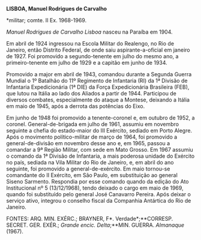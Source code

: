 **LISBOA, Manuel Rodrigues de Carvalho**

\*militar; comte. II Ex. 1968-1969.

*Manuel Rodrigues de Carvalho Lisboa* nasceu na Paraíba em 1904.

Em abril de 1924 ingressou na Escola Militar do Realengo, no Rio de
Janeiro, então Distrito Federal, de onde saiu aspirante-a-oficial em
janeiro de 1927. Foi promovido a segundo-tenente em julho do mesmo ano,
a primeiro-tenente em julho de 1929 e a capitão em junho de 1934.

Promovido a major em abril de 1943, comandou durante a Segunda Guerra
Mundial o 1º Batalhão do 11º Regimento de Infantaria (RI) da 1ª Divisão
de Infantaria Expedicionária (1ª DIE) da Força Expedicionária Brasileira
(FEB), que lutou na Itália ao lado dos Aliados a partir de 1944.
Participou de diversos combates, especialmente do ataque a Montese,
deixando a Itália em maio de 1945, após a derrota das potências do Eixo.

Em junho de 1948 foi promovido a tenente-coronel e, em outubro de 1952,
a coronel. General-de-brigada em julho de 1961, assumiu em novembro
seguinte a chefia do estado-maior do III Exército, sediado em Porto
Alegre. Após o movimento político-militar de março de 1964, foi
promovido a general-de-divisão em novembro desse ano e, em 1965, passou
a comandar a 9ª Região Militar, com sede em Mato Grosso. Em 1967 assumiu
o comando da 1ª Divisão de Infantaria, a mais poderosa unidade do
Exército no país, sediada na Vila Militar do Rio de Janeiro, e, em abril
do ano seguinte, foi promovido a general-de-exército. Em maio tornou-se
comandante do II Exército, em São Paulo, em substituição ao general
Siseno Sarmento. Respondia por esse comando quando da edição do Ato
Institucional nº 5 (13/12/1968), tendo deixado o cargo em maio de 1969,
quando foi substituído pelo general José Canavarro Pereira. Após deixar
o serviço ativo, integrou o conselho fiscal da Companhia Antártica do
Rio de Janeiro.

FONTES: ARQ. MIN. EXÉRC.; BRAYNER, F*. Verdade*;**CORRESP. SECRET. GER.
EXÉR.; *Grande encic. Delta*;**MIN. GUERRA. *Almanaque* (1967).

 

